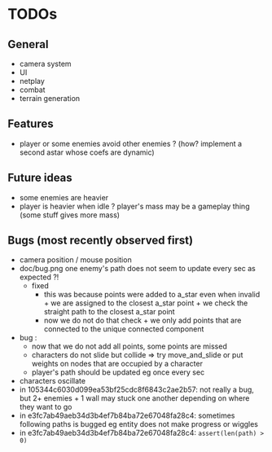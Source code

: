 # TODOs

## General

- camera system
- UI
- netplay
- combat
- terrain generation

## Features
- player or some enemies avoid other enemies ? (how? implement a second astar whose coefs are dynamic)

## Future ideas
- some enemies are heavier
- player is heavier when idle ? player's mass may be a gameplay thing (some stuff gives more mass)

## Bugs (most recently observed first)
- camera position / mouse position
- doc/bug.png one enemy's path does not seem to update every sec as expected ?!
    - fixed
        - this was because points were added to a_star even when invalid + we are assigned to the closest a_star point + we check the straight path to the closest a_star point
        - now we do not do that check + we only add points that are connected to the unique connected component
- bug :
    - now that we do not add all points, some points are missed
    - characters do not slide but collide => try move_and_slide or put weights on nodes that are occupied by a character
    - player's path should be updated eg once every sec
- characters oscillate
- in 105344c6030d099ea53bf25cdc8f6843c2ae2b57: not really a bug, but 2+ enemies + 1 wall may stuck one another depending on where they want to go
- in e3fc7ab49aeb34d3b4ef7b84ba72e67048fa28c4: sometimes following paths is bugged eg entity does not make progress or wiggles
- in e3fc7ab49aeb34d3b4ef7b84ba72e67048fa28c4: `assert(len(path) > 0)`
